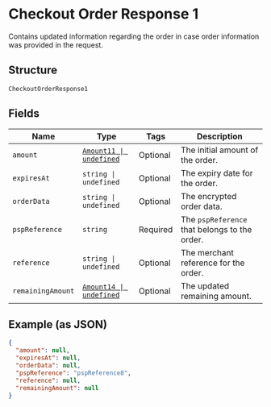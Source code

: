 
# Checkout Order Response 1

Contains updated information regarding the order in case order information was provided in the request.

## Structure

`CheckoutOrderResponse1`

## Fields

| Name | Type | Tags | Description |
|  --- | --- | --- | --- |
| `amount` | [`Amount11 \| undefined`](../../doc/models/amount-11.md) | Optional | The initial amount of the order. |
| `expiresAt` | `string \| undefined` | Optional | The expiry date for the order. |
| `orderData` | `string \| undefined` | Optional | The encrypted order data. |
| `pspReference` | `string` | Required | The `pspReference` that belongs to the order. |
| `reference` | `string \| undefined` | Optional | The merchant reference for the order. |
| `remainingAmount` | [`Amount14 \| undefined`](../../doc/models/amount-14.md) | Optional | The updated remaining amount. |

## Example (as JSON)

```json
{
  "amount": null,
  "expiresAt": null,
  "orderData": null,
  "pspReference": "pspReference8",
  "reference": null,
  "remainingAmount": null
}
```

